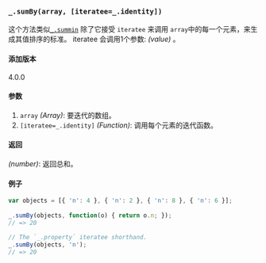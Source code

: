 ### `_.sumBy(array, [iteratee=_.identity])`[​](#_sumbyarray-iteratee_identity "_sumbyarray-iteratee_identity的直接链接")

这个方法类似[`_.summin`](#summin) 除了它接受 `iteratee` 来调用 `array`中的每一个元素，来生成其值排序的标准。 iteratee 会调用1个参数: _(value)_ 。

#### 添加版本

4.0.0

#### 参数

1.  `array` _(Array)_: 要迭代的数组。
2.  `[iteratee=_.identity]` _(Function)_: 调用每个元素的迭代函数。

#### 返回

_(number)_: 返回总和。

#### 例子

```js
var objects = [{ 'n': 4 }, { 'n': 2 }, { 'n': 8 }, { 'n': 6 }];
 
_.sumBy(objects, function(o) { return o.n; });
// => 20
 
// The `_.property` iteratee shorthand.
_.sumBy(objects, 'n');
// => 20

```